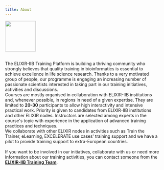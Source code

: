 ```yaml
---
title: About
---
```



<img src="assets/img/logo_iib.png" height="100">
<br><br>

The ELIXIR-IIB Training Platform is building a thriving community who strongly believes that quality training in bioinformatics is essential to achieve excellence in life science research. Thanks to a very motivated group of people, our programme is engaging an increasing number of passionate scientists interested in taking part in our training initiatives, activities and discussions.
<br>
Courses are mostly organised in collaboration with ELIXIR-IIB institutions and, whenever possible, in regions in need of a given expertise. They<!-- ,which are free,--> are limited to <b>20-30</b> participants to allow high interactivity and intensive practical work. Priority is given to candidates from ELIXIR-IIB institutions and other ELIXIR nodes. Instructors are selected among experts in the course's topic with experience in the application of advanced training practices and techniques.
<br>
We collaborate with other ELIXIR nodes in activities such as Train the Trainer, eLearning, EXCELERATE use cases' training support and we have a pilot to provide training support to extra-European countries.
<br>
<br>
If you want to be involved in our initiatives, collaborate with us or need more information about our training activities, you can contact someone from the <a href="https://elixir-iib-training.github.io/website/contacts/"><b>ELIXIR-IIB Training Team</b></a>.


